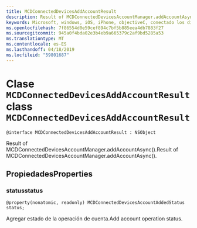 ```yaml
---
title: MCDConnectedDevicesAddAccountResult
description: Result of MCDConnectedDevicesAccountManager.addAccountAsync().
keywords: Microsoft, windows, iOS, iPhone, objectiveC, conectado los dispositivos, proyecto Roma
ms.openlocfilehash: 7f86554d0e59cef894c7bf5b885eea4db7883f27
ms.sourcegitcommit: 945a0f4bda02e3b4eb9a665379c2af9bd5285a53
ms.translationtype: MT
ms.contentlocale: es-ES
ms.lasthandoff: 04/18/2019
ms.locfileid: "59801687"
---
```

# <a name="class-mcdconnecteddevicesaddaccountresult"></a><span data-ttu-id="69778-104">Clase `MCDConnectedDevicesAddAccountResult`</span><span class="sxs-lookup"><span data-stu-id="69778-104">class `MCDConnectedDevicesAddAccountResult`</span></span> 

```
@interface MCDConnectedDevicesAddAccountResult : NSObject
```  
<span data-ttu-id="69778-105">Result of MCDConnectedDevicesAccountManager.addAccountAsync().</span><span class="sxs-lookup"><span data-stu-id="69778-105">Result of MCDConnectedDevicesAccountManager.addAccountAsync().</span></span>

## <a name="properties"></a><span data-ttu-id="69778-106">Propiedades</span><span class="sxs-lookup"><span data-stu-id="69778-106">Properties</span></span>

### <a name="status"></a><span data-ttu-id="69778-107">status</span><span class="sxs-lookup"><span data-stu-id="69778-107">status</span></span>

`@property(nonatomic, readonly) MCDConnectedDevicesAccountAddedStatus status;`

<span data-ttu-id="69778-108">Agregar estado de la operación de cuenta.</span><span class="sxs-lookup"><span data-stu-id="69778-108">Add account operation status.</span></span>
